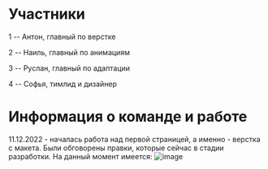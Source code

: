 # Участники 

1 -- Антон, главный по верстке

2 -- Наиль, главный по анимациям

3 --  Руслан, главный по адаптации

4 -- Софья, тимлид и дизайнер

# Информация о команде и работе

11.12.2022 - началась работа над первой страницей, а именно - верстка с макета. Были обговорены правки, которые сейчас в стадии разработки. На данный момент имеется: 
![image](https://user-images.githubusercontent.com/111881249/206907513-c80efe9b-c577-4d7b-b2ba-6eb38066aaa4.png)


